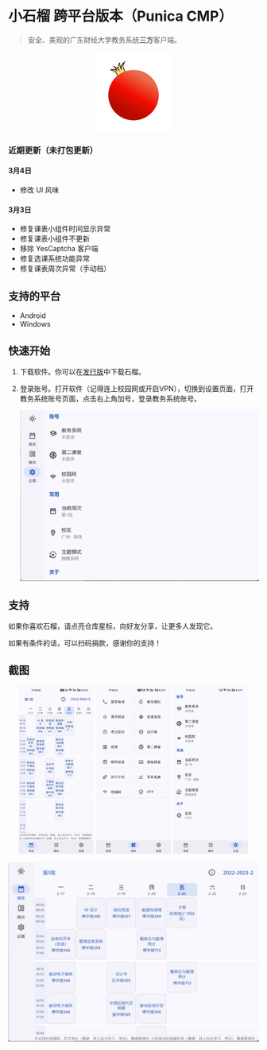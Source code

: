 # 小石榴 跨平台版本（Punica CMP）

> 安全、美观的广东财经大学教务系统**三方**客户端。

<p align="center">
    <img src="composeApp/src/commonMain/composeResources/drawable/punica.png"
        alt="Punica logo"
        width="160" />
</p>

### 近期更新（未打包更新）

#### 3月4日
- 修改 UI 风味

#### 3月3日

- 修复课表小组件时间显示异常
- 修复课表小组件不更新
- 移除 YesCaptcha 客户端
- 修复选课系统功能异常
- 修复课表周次异常（手动档）

## 支持的平台

- Android
- Windows

## 快速开始

1. 下载软件。你可以在[发行版](https://github.com/Kiteio/Punica-CMP/releases)中下载石榴。

2. 登录账号。打开软件（记得连上校园网或开启VPN），切换到设置页面，打开教务系统账号页面，点击右上角加号，登录教务系统账号。
    <p align="center">
        <img src="readme/img/2025.2.21-2.png" alt="screenshot" />
    </p>

## 支持

如果你喜欢石榴，请点亮仓库星标，向好友分享，让更多人发现它。

如果有条件的话，可以扫码捐款，感谢你的支持！

## 截图

<p align="center">
    <img width="30%" src="readme/img/2025.2.21-3.jpg" alt="screenshot" />
    <img width="30%" src="readme/img/2025.2.21-4.jpg" alt="screenshot" />
    <img width="30%" src="readme/img/2025.2.21-5.jpg" alt="screenshot" />
</p>

<p align="center">
    <img src="readme/img/2025.2.21-0.png" alt="screenshot" />
</p>